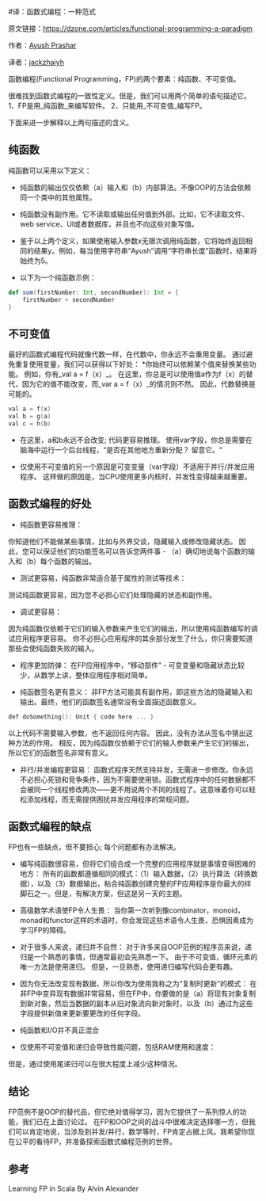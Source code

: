 #译：函数式编程：一种范式

原文链接：https://dzone.com/articles/functional-programming-a-paradigm

作者：[Ayush Prashar](https://dzone.com/users/3367019/ayushprashar.html)

译者：[jackzhaiyh](https://github.com/jackzhaiyh)

函数编程(Functional Programming，FP)的两个要素：纯函数、不可变值。

很难找到函数式编程的一致性定义。但是，我们可以用两个简单的语句描述它。
1、FP是用_纯函数_来编写软件。
2、只能用_不可变值_编写FP。

下面来进一步解释以上两句描述的含义。

## 纯函数

纯函数可以采用以下定义：

- 纯函数的输出仅仅依赖（a）输入和（b）内部算法。不像OOP的方法会依赖同一个类中的其他属性。

- 纯函数没有副作用。它不读取或输出任何值到外部。比如，它不读取文件、web service、UI或者数据库，并且也不向这些对象写值。

- 鉴于以上两个定义，如果使用输入参数x无限次调用纯函数，它将始终返回相同的结果y。例如，每当使用字符串“Ayush”调用“字符串长度”函数时，结果将始终为5。

- 以下为一个纯函数示例：

```scala
def sum(firstNumber: Int, secondNumber): Int = {
    firstNumber + secondNumber
}
```

## 不可变值
最好的函数式编程代码就像代数一样，在代数中，你永远不会重用变量。 通过避免重复使用变量，我们可以获得以下好处：
*你始终可以依赖某个值来替换某些功能。 例如，你有_val a = f（x）_。 在这里，你总是可以使用值a作为f（x）的替代，因为它的值不能改变，而_var a = f（x）_的情况则不然。 因此，代数替换是可能的。

```c
val a = f(x)
val b = g(a)
val c = h(b)    
```

- 在这里，a和b永远不会改变; 代码更容易推理。 使用var字段，你总是需要在脑海中运行一个后台线程，“是否在其他地方重新分配？ 留意它。“

- 仅使用不可变值的另一个原因是可变变量（var字段）不适用于并行/并发应用程序。 这样做的原因是，当CPU使用更多内核时，并发性变得越来越重要。

## 函数式编程的好处

- 纯函数更容易推理：

你知道他们不能做某些事情，比如与外界交谈，隐藏输入或修改隐藏状态。 因此，您可以保证他们的功能签名可以告诉您两件事 - （a）确切地说每个函数的输入和（b）每个函数的输出。

- 测试更容易，纯函数非常适合基于属性的测试等技术：

测试纯函数更容易，因为您不必担心它们处理隐藏的状态和副作用。

- 调试更容易：

因为纯函数仅依赖于它们的输入参数来产生它们的输出，所以使用纯函数编写的调试应用程序更容易。 你不必担心应用程序的其余部分发生了什么，你只需要知道那些会使纯函数失败的输入。

- 程序更加防弹：
在FP应用程序中，“移动部件” - 可变变量和隐藏状态比较少，从数学上讲，整体应用程序相对简单。

- 纯函数签名更有意义：
非FP方法可能具有副作用，即这些方法的隐藏输入和输出。最终，他们的函数签名通常没有全面描述函数意义。

```c
def doSomething(): Unit { code here ... }   
```

以上代码不需要输入参数，也不返回任何内容。 因此，没有办法从签名中猜出这种方法的作用。 相反，因为纯函数仅依赖于它们的输入参数来产生它们的输出，所以它们的函数签名非常有意义。

- 并行/并发编程更容易：
函数式程序天然支持并发，无需进一步修改。你永远不必担心死锁和竞争条件，因为不需要使用锁。函数式程序中的任何数据都不会被同一个线程修改两次——更不用说两个不同的线程了。这意味着你可以轻松添加线程，而无需提供困扰并发应用程序的常规问题。

## 函数式编程的缺点

FP也有一些缺点，但不要担心; 每个问题都有办法解决。

- 编写纯函数很容易，但将它们组合成一个完整的应用程序就是事情变得困难的地方：
所有的函数都遵循相同的模式：（1）输入数据，（2）执行算法（转换数据），以及（3）数据输出，粘合纯函数创建完整的FP应用程序是你最大的绊脚石之一。但是，有解决方案，但这是另一天的主题。

- 高级数学术语使FP令人生畏：
当你第一次听到像combinator，monoid，monad和functor这样的术语时，你会发现这些术语令人生畏，恐惧因素成为学习FP的障碍。

- 对于很多人来说，递归并不自然：
对于许多来自OOP范例的程序员来说，递归是一个熟悉的事情，但通常最初会先熟悉一下。 由于不可变值，循环元素的唯一方法是使用递归。 但是，一旦熟悉，使用递归编写代码会更有趣。

- 因为你无法改变现有数据，所以你改为使用我称之为“复制时更新”的模式：
在非FP中变异现有数据非常容易，但在FP中，你要做的是（a）将现有对象复制到新对象，然后当数据的副本从旧对象流向新对象时，以及（b）通过为这些字段提供新值来更新要更改的任何字段。

- 纯函数和I/O并不真正混合

- 仅使用不可变值和递归会导致性能问题，包括RAM使用和速度：

但是，通过使用尾递归可以在很大程度上减少这种情况。

## 结论
FP范例不是OOP的替代品，但它绝对值得学习，因为它提供了一系列惊人的功能，我们已在上面讨论过。 在FP和OOP之间的战斗中很难决定选择哪一方，但我们可以肯定地说，当涉及到并发/并行，数学等时，FP肯定占据上风。我希望你现在公平的看待FP，并准备探索函数式编程范例的世界。

## 参考
Learning FP in Scala By Alvin Alexander

